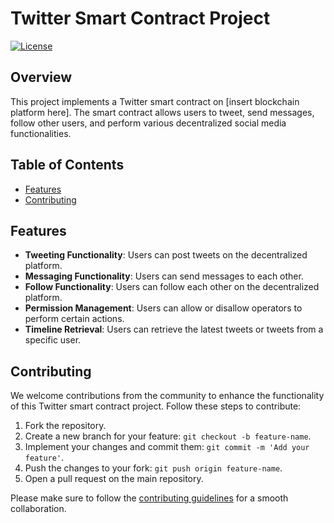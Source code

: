 # Twitter Smart Contract Project

[![License](https://img.shields.io/badge/license-MIT-blue.svg)](LICENSE)

## Overview

This project implements a Twitter smart contract on [insert blockchain platform here]. The smart contract allows users to tweet, send messages, follow other users, and perform various decentralized social media functionalities.

## Table of Contents

- [Features](#features)
- [Contributing](#contributing)

## Features

- **Tweeting Functionality**: Users can post tweets on the decentralized platform.
- **Messaging Functionality**: Users can send messages to each other.
- **Follow Functionality**: Users can follow each other on the decentralized platform.
- **Permission Management**: Users can allow or disallow operators to perform certain actions.
- **Timeline Retrieval**: Users can retrieve the latest tweets or tweets from a specific user.

## Contributing

We welcome contributions from the community to enhance the functionality of this Twitter smart contract project. Follow these steps to contribute:

1. Fork the repository.
2. Create a new branch for your feature: `git checkout -b feature-name`.
3. Implement your changes and commit them: `git commit -m 'Add your feature'`.
4. Push the changes to your fork: `git push origin feature-name`.
5. Open a pull request on the main repository.

Please make sure to follow the [contributing guidelines](CONTRIBUTING.md) for a smooth collaboration.


